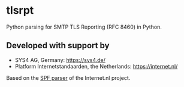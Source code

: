 # tlsrpt

Python parsing for SMTP TLS Reporting (RFC 8460) in Python.

## Developed with support by

- SYS4 AG, Germany: https://sys4.de/
- Platform Internetstandaarden, the Netherlands: https://internet.nl/

Based on the [SPF parser](https://github.com/internetstandards/Internet.nl/blob/main/checks/tasks/spf_parser.py) of the Internet.nl project.